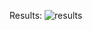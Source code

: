 Results:
![results](https://github.com/mert-yagcioglu/Creating-Neural-Network/assets/75527272/fcf5996f-f7bd-47f8-8634-c6b8dbb2f08b)
